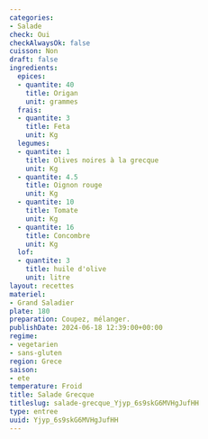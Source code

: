 ```yaml
---
categories:
- Salade
check: Oui
checkAlwaysOk: false
cuisson: Non
draft: false
ingredients:
  epices:
  - quantite: 40
    title: Origan
    unit: grammes
  frais:
  - quantite: 3
    title: Feta
    unit: Kg
  legumes:
  - quantite: 1
    title: Olives noires à la grecque
    unit: Kg
  - quantite: 4.5
    title: Oignon rouge
    unit: Kg
  - quantite: 10
    title: Tomate
    unit: Kg
  - quantite: 16
    title: Concombre
    unit: Kg
  lof:
  - quantite: 3
    title: huile d'olive
    unit: litre
layout: recettes
materiel:
- Grand Saladier
plate: 180
preparation: Coupez, mélanger.
publishDate: 2024-06-18 12:39:00+00:00
regime:
- vegetarien
- sans-gluten
region: Grece
saison:
- ete
temperature: Froid
title: Salade Grecque
titleslug: salade-grecque_Yjyp_6s9skG6MVHgJufHH
type: entree
uuid: Yjyp_6s9skG6MVHgJufHH
---
```

